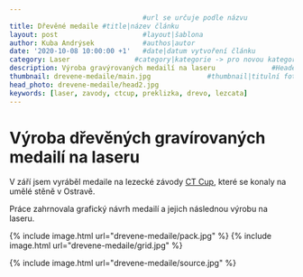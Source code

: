 ```yaml
---
                                 #url se určuje podle názvu
title: Dřevěné medaile #title|název článku   
layout: post                     #layout|šablona
author: Kuba Andrýsek            #authos|autor
date: '2020-10-08 10:00:00 +1'   #date|datum vytvoření článku
category: Laser                #category|kategorie -> pro novou kategorii je potřeba vytvořit stránku v "categories"
description: Výroba gravýrovaných medailí na laseru              #Header|nadpis
thumbnail: drevene-medaile/main.jpg              #thumbnail|titulní foto -> cesta "/img/blog/**nazev-clanku/Kolo.png**"
head_photo: drevene-medaile/head2.jpg
keywords: [laser, zavody, ctcup, preklizka, drevo, lezcata]
--- 
```


# Výroba dřevěných gravírovaných medailí na laseru

V září jsem vyráběl medaile na lezecké závody [CT Cup](https://www.facebook.com/climbingtechnologycup/), které se konaly na umělé stěně v Ostravě.

Práce zahrnovala grafický návrh medailí a jejich následnou výrobu na laseru.


{% include image.html
url="drevene-medaile/pack.jpg"
%}
{% include image.html
url="drevene-medaile/grid.jpg"
%}

{% include image.html
url="drevene-medaile/source.jpg"
%}
